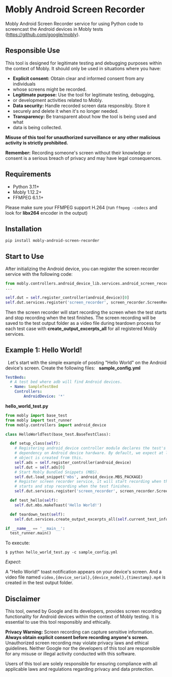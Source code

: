 # Mobly Android Screen Recorder

Mobly Android Screen Recorder service for using Python code to screencast the
Android devices in Mobly tests (https://github.com/google/mobly).

## Responsible Use

This tool is designed for legitimate testing and debugging purposes within the
context of Mobly. It should only be used in situations where you have:

* **Explicit consent:** Obtain clear and informed consent from any individuals
* whose screens might be recorded.
* **Legitimate purpose:**  Use the tool for legitimate testing, debugging,
* or development activities related to Mobly.
* **Data security:**  Handle recorded screen data responsibly. Store it
* securely and delete it when it's no longer needed.
* **Transparency:** Be transparent about how the tool is being used and what
* data is being collected.

**Misuse of this tool for unauthorized surveillance or any other malicious
activity is strictly prohibited.**

**Remember:** Recording someone's screen without their knowledge or consent
is a serious breach of privacy and may have legal consequences. 

## Requirements

-   Python 3.11+
-   Mobly 1.12.2+
-   FFMPEG 6.1.1+

Please make sure your FFMPEG support H.264 (run `ffmpeg -codecs` and
look for **libx264** encoder in the output) 

## Installation

```shell
pip install mobly-android-screen-recorder
```

## Start to Use

After initializing the Android device, you can register the screen recorder
service with the following code:

```python
from mobly.controllers.android_device_lib.services.android_screen_recorder import screen_recorder
...

self.dut = self.register_controller(android_device)[0]
self.dut.services.register('screen_recorder', screen_recorder.ScreenRecorder)
```

Then the screen recorder will start recording the screen when the test starts
and stop recording when the test finishes. The screen recording will be saved to
the test output folder as a video file during teardown process for each test
case with **create_output_excerpts_all** for all registered Mobly services.

## Example 1: Hello World!

  Let's start with the simple example of posting "Hello World" on the Android
device's screen. Create the following files:   **sample_config.yml**

```yaml
TestBeds:
  # A test bed where adb will find Android devices.
  - Name: SampleTestBed
    Controllers:
        AndroidDevice: '*'
```

**hello_world_test.py**

```python
from mobly import base_test
from mobly import test_runner
from mobly.controllers import android_device

class HelloWorldTest(base_test.BaseTestClass):

  def setup_class(self):
    # Registering android_device controller module declares the test's
    # dependency on Android device hardware. By default, we expect at least one
    # object is created from this.
    self.ads = self.register_controller(android_device)
    self.dut = self.ads[0]
    # Start Mobly Bundled Snippets (MBS).
    self.dut.load_snippet('mbs', android_device.MBS_PACKAGE)
    # Register screen recorder service, it will start recording when the test
    # starts and stop recording when the test finishes.
    self.dut.services.register('screen_recorder', screen_recorder.ScreenRecorder)

  def test_hello(self):
    self.dut.mbs.makeToast('Hello World!')

  def teardown_test(self):
    self.dut.services.create_output_excerpts_all(self.current_test_info)

if __name__ == '__main__':
  test_runner.main()
```

To execute:

```
$ python hello_world_test.py -c sample_config.yml
```

*Expect*:

A "Hello World!" toast notification appears on your device's screen. And a video
file named `video,{device_serial},{device_model},{timestamp}.mp4` is created in
the test output folder.

## Disclaimer

This tool, owned by Google and its developers, provides screen recording functionality for Android devices within the context of Mobly testing. It is essential to use this tool responsibly and ethically. 

**Privacy Warning:** Screen recording can capture sensitive information. **Always obtain explicit consent before recording anyone's screen.** Unauthorized screen recording may violate privacy laws and ethical guidelines. Neither Google nor the developers of this tool are responsible for any misuse or illegal activity conducted with this software.

Users of this tool are solely responsible for ensuring compliance with all applicable laws and regulations regarding privacy and data protection.
